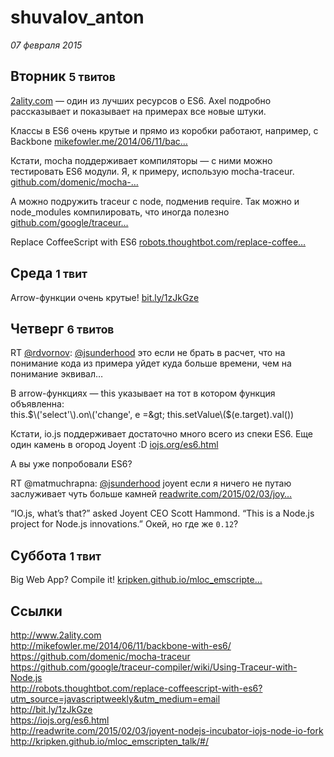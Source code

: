 # shuvalov_anton

_07 февраля 2015_

## Вторник <small>5 твитов</small>

[2ality.com](http://t.co/PvtJZodxLf "http://www.2ality.com") — один из лучших ресурсов о ES6. Axel подробно рассказывает и показывает на примерах все новые штуки.

Классы в ES6 очень крутые и прямо из коробки работают, например, с Backbone [mikefowler.me/2014/06/11/bac…](http://t.co/iTpI8kcbF1 "http://mikefowler.me/2014/06/11/backbone-with-es6/")

Кстати, mocha поддерживает компиляторы — с ними можно тестировать ES6 модули. Я, к примеру, использую mocha-traceur. [github.com/domenic/mocha-…](https://t.co/RYEpf7hWPX "https://github.com/domenic/mocha-traceur")

А можно подружить traceur c node, подменив require. Так можно и node\_modules компилировать, что иногда полезно [github.com/google/traceur…](https://t.co/ZUhwmdVsin "https://github.com/google/traceur-compiler/wiki/Using-Traceur-with-Node.js")

Replace CoffeeScript with ES6 [robots.thoughtbot.com/replace-coffee…](http://t.co/ELB3FSt6Qx "http://robots.thoughtbot.com/replace-coffeescript-with-es6?utm_source=javascriptweekly&utm_medium=email")

## Среда <small>1 твит</small>

Arrow-функции очень крутые! [bit.ly/1zJkGze](http://t.co/U1ODB6vaN3 "http://bit.ly/1zJkGze")

## Четверг <small>6 твитов</small>

RT [@rdvornov](https://twitter.com/rdvornov "Roman Dvornov"): [@jsunderhood](https://twitter.com/jsunderhood "Разработчик") это если не брать в расчет, что на понимание кода из примера уйдет куда больше времени, чем на понимание эквивал…

В arrow-функциях — this указывает на тот  в котором функция объявленна:   
this.$\('select'\).on\('change', e =&gt; this.setValue\($\(e.target\).val\(\)\)

Кстати, io.js поддерживает достаточно много всего из спеки ES6. Еще один камень в огород Joyent :D [iojs.org/es6.html](https://t.co/VtTWv98RPl "https://iojs.org/es6.html")

А вы уже попробовали ES6?

RT @matmuchrapna: [@jsunderhood](https://twitter.com/jsunderhood "Разработчик") joyent если я ничего не путаю заслуживает чуть больше камней  [readwrite.com/2015/02/03/joy…](http://t.co/p5MsEMy5h0 "http://readwrite.com/2015/02/03/joyent-nodejs-incubator-iojs-node-io-fork")

“IO.js, what’s that?” asked Joyent CEO Scott Hammond. “This is a Node.js project for Node.js innovations.” Окей, но где же `0.12`?

## Суббота <small>1 твит</small>

Big Web App? Compile it! [kripken.github.io/mloc\_emscripte…](http://t.co/vuLsUgPI4U "http://kripken.github.io/mloc_emscripten_talk/#/")

## Ссылки

<a href="http://www.2ality.com" target="_blank">http://www.2ality.com</a>  
<a href="http://mikefowler.me/2014/06/11/backbone-with-es6/" target="_blank">http://mikefowler.me/2014/06/11/backbone-with-es6/</a>  
<a href="https://github.com/domenic/mocha-traceur" target="_blank">https://github.com/domenic/mocha-traceur</a>  
<a href="https://github.com/google/traceur-compiler/wiki/Using-Traceur-with-Node.js" target="_blank">https://github.com/google/traceur-compiler/wiki/Using-Traceur-with-Node.js</a>  
<a href="http://robots.thoughtbot.com/replace-coffeescript-with-es6?utm_source=javascriptweekly&utm_medium=email" target="_blank">http://robots.thoughtbot.com/replace-coffeescript-with-es6?utm_source=javascriptweekly&utm_medium=email</a>  
<a href="http://bit.ly/1zJkGze" target="_blank">http://bit.ly/1zJkGze</a>  
<a href="https://iojs.org/es6.html" target="_blank">https://iojs.org/es6.html</a>  
<a href="http://readwrite.com/2015/02/03/joyent-nodejs-incubator-iojs-node-io-fork" target="_blank">http://readwrite.com/2015/02/03/joyent-nodejs-incubator-iojs-node-io-fork</a>  
<a href="http://kripken.github.io/mloc_emscripten_talk/#/" target="_blank">http://kripken.github.io/mloc_emscripten_talk/#/</a>